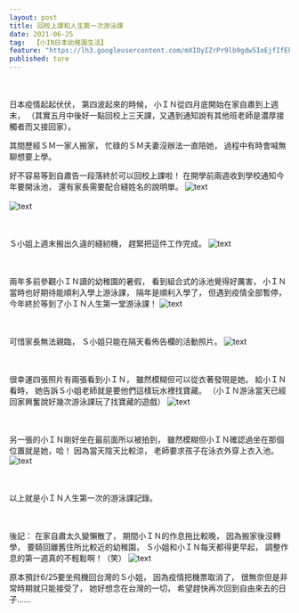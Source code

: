 ```yaml
---
layout: post
title: 回校上課和人生第一次游泳課
date: 2021-06-25
tag:  【小IN日本幼稚園生活】
feature: "https://lh3.googleusercontent.com/mXIOyIZrPr9lb9gdw5IoEjfIfEk-aUk01Oyb4rEY69ZEaHVmKvdSmZK39wNe6ozTXW90wZo0PtacFLme_qX4pxj4MDgMHjWFhwHKZQW2uX_kyh6FA-CclzpeshvhLNqdB5C1qbx131M=w2400"
published: ture
---
```


<br><br>
日本疫情起起伏伏，
第四波起來的時候，
小ＩＮ從四月底開始在家自肅到上週末，
（其實五月中後好一點回校上三天課，又遇到通知說有其他班老師是濃厚接觸者而又接回家）。

其間歷經ＳＭ一家人搬家，
忙碌的ＳＭ夫妻沒辦法一直陪她，
過程中有時會喊無聊想要上學。

好不容易等到自肅告一段落終於可以回校上課啦！
在開學前兩週收到學校通知今年要開泳池，
還有家長需要配合縫姓名的說明單。
![text](https://lh3.googleusercontent.com/z9h0eKAnMHmuGw9BEFtnNGD9G66V9_n5KppIjjlhFTn-lmCXKz1G5ZJXGsx-Hjz30LXvno25kQv_WxWHcw3rBN9xmNqLch1lQKqRKJM8_3iOerdJoSdD1tA4Rmh_wsTtm0ybTtQsqLU=w2400)
<br><br>
![text](https://lh3.googleusercontent.com/_IV5L7JnYwE1_IzrE-TtLuTPOva8WwIrxbT1wIjq80d_gYbXF85qqYJX1MkDrWHAf8rPymUl5n3eh3ieaSaW3QPGOysQQIWbLjiD-fXV1I1g_p9AEI7q9sHdfDw42eFlmRR1stcxfjI=w2400)


<br><br>
Ｓ小姐上週末搬出久違的縫紉機，
趕緊把這件工作完成。
![text](https://lh3.googleusercontent.com/bcF0lHrCr_IZxtO6RIvNgzlVgQNjoCo34bR4hBvNKGE2GLrNHGLdsAi3swAhq61n7vWLRaB0r5Xq4rVRkIcb7E8NrNwScAbBmIJpqeiIp7zYVpcIRiQpSp7BYTLi1SY9BhaOq_xICZs=w2400)


<br><br>
兩年多前參觀小ＩＮ讀的幼稚園的暑假，
看到組合式的泳池覺得好厲害，
小ＩＮ當時也好期待能順利入學上游泳課，
隔年是順利入學了，
但遇到疫情全部暫停，
今年終於等到了小ＩＮ人生第一堂游泳課！
![text](https://lh3.googleusercontent.com/mXIOyIZrPr9lb9gdw5IoEjfIfEk-aUk01Oyb4rEY69ZEaHVmKvdSmZK39wNe6ozTXW90wZo0PtacFLme_qX4pxj4MDgMHjWFhwHKZQW2uX_kyh6FA-CclzpeshvhLNqdB5C1qbx131M=w2400)


<br><br>
可惜家長無法親臨，
Ｓ小姐只能在隔天看佈告欄的活動照片。
![text](https://lh3.googleusercontent.com/jIgP2VODafc5uH6ECNxoWxqgcJcU6HWRi6vM0_EgDIoWQNU1wkSP2L1MYQZXV2H_aSaWTgi6kRnc54dB50vU0iua3R1H_ayQiNOLFk7q2aktXiI5ceo10JdNnO0DvWdydFqRMzoh00Q=w2400)


<br><br>
很幸運四張照片有兩張看到小ＩＮ，
雖然模糊但可以從衣著發現是她。
給小ＩＮ看時，
她告訴Ｓ小姐老師就是要他們這樣玩水裡找寶藏。
（小ＩＮ游泳當天已經回家興奮說好幾次游泳課玩了找寶藏的遊戲）
![text](https://lh3.googleusercontent.com/5hU7P5CPKVgD_Yaq-wpMeeiSmIIidtRfdqJibsSvP-rs7CnsTpFzljm18xnbXtu23mA3qKIzVCzAWNtgdKtTbJn0krjOQ-YkheY81rWPEM9eHqg_qpM6bMOMP1Ae0adzteTo3ulJHfs=w2400)


<br><br>
另一張的小ＩＮ剛好坐在最前面所以被拍到，
雖然模糊但小ＩＮ確認過坐在那個位置就是她，哈！
因為當天陰天比較涼，
老師要求孩子在泳衣外穿上衣入池。
![text](https://lh3.googleusercontent.com/r2PKEWhli06fpSfrPAPRU8M-dalENBhzuyyobinvMIj43bq_GLrQ6afldNNol_dCt2GBtJsZiq97XIcGv-MWNeyyCQZm3wusi9HKxG48iDtDdzPxRW-1DK81llAOSL3Ak1_W44JvUyc=w2400)


<br><br>
以上就是小ＩＮ人生第一次的游泳課記錄。


<br><br>
後記：
在家自肅太久變懶散了，
期間小ＩＮ的作息拖比較晚，
因為搬家後沒轉學，
要騎回離舊住所比較近的幼稚園，
Ｓ小姐和小ＩＮ每天都得更早起，
調整作息的第一週真的不輕鬆啊！（笑）
![text](https://lh3.googleusercontent.com/oRu8ZOS5SPI8vAzT6hp-I2FZYuc5h94hGcECP-3-bKy1EXCQk1tfKD8k_UXAxtkT5dVxQ8e5nSB7cf-j8FrwefBbrSEGx2ehrrwp7PtHpG2aWBYO31fFJYRfmkjMOVKDVO5d1eFeTUA=w2400)


原本預計6/25要坐飛機回台灣的Ｓ小姐，
因為疫情把機票取消了，
很無奈但是非常時期就只能接受了，
她好想念在台灣的一切，
希望趕快再次回到自由來去的日子......
